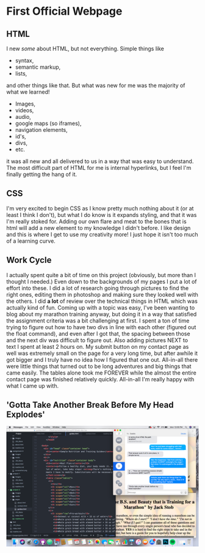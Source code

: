 # First Official Webpage

## HTML
I new *some* about HTML, but not everything. Simple things like
- syntax,
- semantic markup,
- lists,

and other things like that. But what was new for me was the majority of what we learned! 
- Images,
- videos,
- audio,
- google maps (so iframes),
- navigation elements,
- id's,
- divs,
- etc.

it was all new and all delivered to us in a way that was easy to understand. The most difficult part of HTML for me is internal hyperlinks, but I feel I'm finally getting the hang of it.

## CSS
I'm very excited to begin CSS as I know pretty much nothing about it (or at least I think I don't), but what I do know is it expands styling, and that it was I'm really stoked for. Adding our own flare and meat to the bones that is html will add a new element to my knowledge I didn't before. I like design and this is where I get to use my creativity more! I just hope it isn't too much of a learning curve.

## Work Cycle
I actually spent quite a bit of time on this project (obviously, but more than I thought I needed.) Even down to the backgrounds of my pages I put a lot of effort into these. I did a lot of research going through pictures to find the right ones, editing them in photoshop and making sure they looked well with the others. I did **a lot** of review over the technical things in HTML which was actually kind of fun. Coming up with a topic was easy, I've been wanting to blog about my marathon training anyway, but doing it in a way that satisfied the assignment criteria was a bit challenging at first. I spent a ton of time trying to figure out how to have two divs in line with each other (figured out the float command), and even after I got that, the spacing between those and the next div was difficult to figure out. Also adding pictures NEXT to text I spent at least 2 hours on. My submit button on my contact page as well was extremely small on the page for a very long time, but after awhile it got bigger and I truly have no idea how I figured that one out. All-in-all there were little things that turned out to be long adventures and big things that came easily. The tables alone took me FOREVER while the almost the entire contact page was finished relatively quickly. All-in-all I'm really happy with what I came up with.

## 'Gotta Take Another Break Before My Head Explodes'
![workspace](./images/workspace.png)

